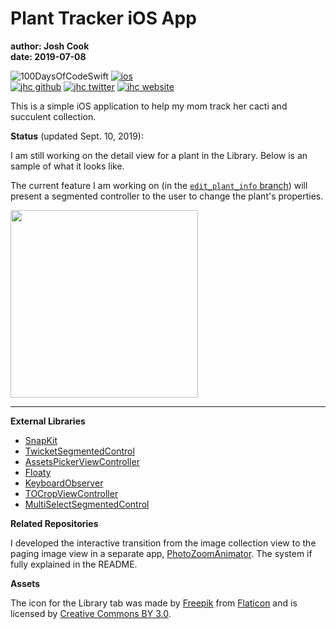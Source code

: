 # Plant Tracker iOS App

**author: Josh Cook**  
**date: 2019-07-08**

![100DaysOfCodeSwift](https://img.shields.io/badge/Swift-Plant_Tracker-FA7343.svg?style=flat&logo=swift)
[![ios](https://img.shields.io/badge/iOS-Plant_Tracker-999999.svg?style=flat&logo=apple)](https://github.com/jhrcook/PlantTracker)  
[![jhc github](https://img.shields.io/badge/GitHub-jhrcook-181717.svg?style=flat&logo=github)](https://github.com/jhrcook)
[![jhc twitter](https://img.shields.io/badge/Twitter-@JoshDoesA-00aced.svg?style=flat&logo=twitter)](https://twitter.com/JoshDoesa)
[![jhc website](https://img.shields.io/badge/Website-Joshua_Cook-5087B2.svg?style=flat&logo=telegram)](https://joshuacook.netlify.com)

This is a simple iOS application to help my mom track her cacti and succulent collection. 

**Status** (updated Sept. 10, 2019):

I am still working on the detail view for a plant in the Library. Below is an sample of what it looks like.

The current feature I am working on (in the [`edit_plant_info` branch](https://github.com/jhrcook/PlantTracker/tree/edit-plant-info)) will present a segmented controller to the user to change the plant's properties.

<img src="progress_screenshots/Aug-10-2019 08-20-06.gif" width="300"/>

---
**External Libraries**

* [SnapKit](http://snapkit.io)
* [TwicketSegmentedControl](https://github.com/twicketapp/TwicketSegmentedControl)
* [AssetsPickerViewController](https://github.com/DragonCherry/AssetsPickerViewController)
* [Floaty](https://github.com/kciter/Floaty)
* [KeyboardObserver]()
* [TOCropViewController](https://github.com/TimOliver/TOCropViewController)
* [MultiSelectSegmentedControl](https://github.com/yonat/MultiSelectSegmentedControl)


**Related Repositories**	

I developed the interactive transition from the image collection view to the paging image view in a separate app, [PhotoZoomAnimator](https://github.com/jhrcook/PhotoZoomAnimator). The system if fully explained in the README.

**Assets**

The icon for the Library tab was made by [Freepik]("https://www.flaticon.com/authors/freepik") from [Flaticon](https://www.flaticon.com/) and is licensed by [Creative Commons BY 3.0](http://creativecommons.org/licenses/by/3.0/).
